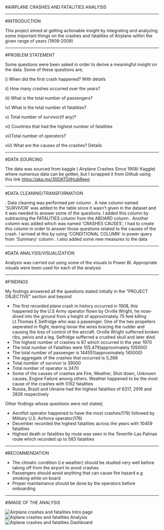 #AIRPLANE CRASHES AND FATALITIES ANALYSIS

----

#INTRODUCTION


 This project aimed at getting actionable insight by integrating and analyzing some important things on the crashes and fatalities of Airplane within the given range of years (1908-2009)
 

----

#PROBLEM STATEMENT


Some questions were been asked in order to derive a meaningful insight on the data. Some of these questions are;

i) When did the first crash happened? With details

ii) How many crashes occurred over the years?

iii) What is the total number of passengers?

iv) What is the total number of fatalities?

v) Total number of survivor(if any)?

vi) Countries that had the highest number of fatalities

vii)Total number of operators?

viii) What are the causes of the crashes? Details


----

#DATA SOURCING


The data was sourced from kaggle ( Airplane Crashes Since 1908/ Kaggle) where numerous data can be gotten, but I scrapped it from Github using this link https://aka.ms/30DATGitHubRepo

---

#DATA CLEANING/TRANSFORMATION


. Data cleaning was performed per column
. A new column named 'SURVIVOR' was added to the table since it wasn't given in the dataset and it was needed to answer some of the questions. I added this column by subtracting the FATALITIES column from the ABOARD column
. Another column was added which was named 'CRASHES CAUSES', I had to create this column in order to answer those questions related to the causes of the crash. I arrived at this by using 'CONDITIONAL COLUMN' in power query from 'Summary' column
. I also added some new measures to the data

----

#DATA ANALYSIS/VISUALIZATION


Analysis was carried out using some of the visuals in Power BI. Appropriate visuals were been used for each of the analysis

----

#FINDINGS


My findings answered all the questions stated initially in the "PROJECT OBJECTIVE" section and beyond
- The first recorded plane crash in history occurred in 1908, this happened by the U.S Army operator flown by Orville Wright, he nose-dived into the ground from a height of approximately 75 feet killing Lt.Thomas E.Selfridge who was a passenger. One of the two propellers seperated in flight, tearing loose the wires bracing the rudder and causing the loss of control of the aircraft. Orville Wright sufferred broken ribs, pelvis and a leg. Selfridge sufferred a crushed skull and later died.
- The highest number of crashes is 87 which occurred in the year 1970
- The total number of Fatalities were 105,479(approximately 105000)
- The total number of passenger is 144551(approximately 145000)
- The aggregate of the crashes that occurred is 5,268
- Total number of survivor is 39000
- Total number of operator is 2470
- Some of the causes of crashes are Fire, Weather, Shot down, Unknown causes, Engine Failure among others. Weather happened to be the most cause of the crashes with 5152 fatalities
- Russia, Brazil and Ukraine had the highest fatalities of 6317, 2919 and 2826 respectively

Other findings whose questions were not stated;
- Aeroflot operator happened to have the most crashes(179) followed by Military U.S. Airforce operator(176)
- December recorded the highest fatalities across the years with 10459 fatalities
- Highest death or fatalities by route was seen in the Tenerife-Las Palmas route which recorded up to 583 fatalities

----

#RECOMMENDATION


- The climatic condition (i.e weather) should be studied very well before taking off from the airport to avoid crashes
- Passengers should avoid anything that can cause fire hazard e.g smoking while on board
- Proper maintainance should be done by the operators before onboarding

----

#IMAGE OF THE ANALYSIS


![Airplane crashes and fatalities Intro page](https://user-images.githubusercontent.com/97677904/179812919-e04d1f81-f6eb-465b-af1d-5a7c9525daa7.jpg)
![Aiplane crashes and fatalities Analysis](https://user-images.githubusercontent.com/97677904/179812975-8253c62c-519e-4d01-819b-57d3fb4c2bd9.jpg)
![Aiplane crashes and fatalities Dashboard](https://user-images.githubusercontent.com/97677904/179813008-d8d7f60f-8a3f-4178-b829-029ed03b49f1.jpg)


